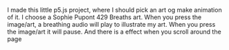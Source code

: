 I made this little p5.js project, where I should pick an art og make animation of it. I choose a Sophie Pupont 429 Breaths art.
When you press the image/art, a breathing audio will play to illustrate my art. When you press the image/art it will pause. And there is a effect when you scroll around the page
